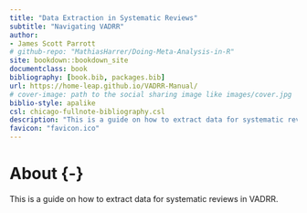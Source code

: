 ```yaml
--- 
title: "Data Extraction in Systematic Reviews"
subtitle: "Navigating VADRR"
author: 
- James Scott Parrott
# github-repo: "MathiasHarrer/Doing-Meta-Analysis-in-R"
site: bookdown::bookdown_site
documentclass: book
bibliography: [book.bib, packages.bib]
url: https://home-leap.github.io/VADRR-Manual/
# cover-image: path to the social sharing image like images/cover.jpg
biblio-style: apalike
csl: chicago-fullnote-bibliography.csl
description: "This is a guide on how to extract data for systematic reviews in VADRR."
favicon: "favicon.ico"
---
```


# About {-}

This is a guide on how to extract data for systematic reviews in VADRR.





